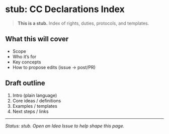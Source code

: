 # stub: CC Declarations Index

> **This is a stub.** Index of rights, duties, protocols, and templates.

## What this will cover
- Scope
- Who it’s for
- Key concepts
- How to propose edits (issue → post/PR)

## Draft outline
1. Intro (plain language)
2. Core ideas / definitions
3. Examples / templates
4. Next steps / links

---

*Status: stub. Open an Idea Issue to help shape this page.*


